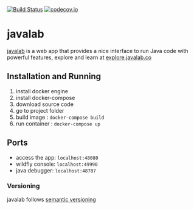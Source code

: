 [![Build Status](https://travis-ci.org/sdmoralesma/javalab.svg)](https://travis-ci.org/sdmoralesma/javalab)
[![codecov.io](http://codecov.io/github/sdmoralesma/javalab/coverage.svg?branch=master)](http://codecov.io/github/sdmoralesma/javalab?branch=master)
# javalab 
[javalab](http://javalab.co) is a web app that provides a nice interface to run Java code with powerful features, explore and learn at [explore.javalab.co](http://explore.javalab.co)

## Installation and Running

1. install docker engine
2. install docker-compose
3. download source code
4. go to project folder
5. build image : ``` docker-compose build ```
6. run container : ``` docker-compose up ```

## Ports
* access the app: ``` localhost:48080 ```
* wildfly console: ``` localhost:49990 ```
* java debugger: ``` localhost:48787 ```

### Versioning
javalab follows [semantic versioning](http://semver.org/)
